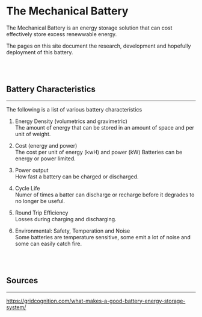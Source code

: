 # The Mechanical Battery

The Mechanical Battery is an energy storage solution that can cost effectively store excess renewwable energy.

The pages on this site document the research, development and hopefully deployment of this battery.

<br ><br >

## Battery Characteristics
---

The following is a list of various battery characteristics

1. Energy Density (volumetrics and gravimetric)<br >
The amount of energy that can be stored in an amount of space and per unit of weight. 

2. Cost (energy and power)<br >
The cost per unit of energy (kwH) and power (kW)
Batteries can be energy or power limited. 

3. Power output<br >
How fast a battery can be charged or discharged. 

4. Cycle Life<br >
Numer of times a batter can discharge or recharge before it degrades to no longer be useful.

5. Round Trip Efficiency<br >
Losses during charging and discharging. 

6. Environmental: Safety, Temperation and Noise<br >
Some batteries are temperature sensitive, some emit a lot of noise and some can easily catch fire.

<br ><br >

## Sources
---
https://gridcognition.com/what-makes-a-good-battery-energy-storage-system/

